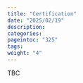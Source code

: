 ```yaml
---
title: "Certification"
date: "2025/02/19"
description:
categories:
pageintoc: "325"
tags:
weight: "4"
---
```


<a id="certification-confidential-opennebula"></a>

<!--# Certification -->

TBC
